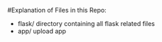 #Explanation of Files in this Repo: 
* flask/ directory containing all flask related files 
* app/ upload app 
